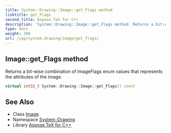 ```yaml
---
title: System::Drawing::Image::get_Flags method
linktitle: get_Flags
second_title: Aspose.TeX for C++
description: 'System::Drawing::Image::get_Flags method. Returns a bit-wise combination of ImageFlags enum values that represents the attributes of the image in C++.'
type: docs
weight: 300
url: /cpp/system.drawing/image/get_flags/
---
```

## Image::get_Flags method


Returns a bit-wise combination of ImageFlags enum values that represents the attributes of the image.

```cpp
virtual int32_t System::Drawing::Image::get_Flags() const
```

## See Also

* Class [Image](../)
* Namespace [System::Drawing](../../)
* Library [Aspose.TeX for C++](../../../)

